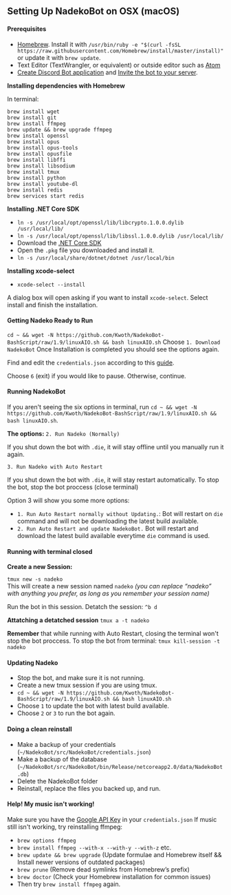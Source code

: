 ## Setting Up NadekoBot on OSX (macOS)

#### Prerequisites 
- [Homebrew](http://brew.sh/). Install it with `/usr/bin/ruby -e "$(curl -fsSL https://raw.githubusercontent.com/Homebrew/install/master/install)"` or update it with `brew update`.
- Text Editor (TextWrangler, or equivalent) or outside editor such as [Atom](https://atom.io/)
- [Create Discord Bot application](http://ghostbot.readthedocs.io/zh_TW/latest/JSON%20Explanations/#creating-discord-bot-application) and [Invite the bot to your server](http://ghostbot.readthedocs.io/zh_TW/latest/JSON%20Explanations/#inviting-your-bot-to-your-server). 

**Installing dependencies with Homebrew**

In terminal:
```
brew install wget
brew install git
brew install ffmpeg
brew update && brew upgrade ffmpeg
brew install openssl
brew install opus
brew install opus-tools
brew install opusfile
brew install libffi
brew install libsodium
brew install tmux
brew install python
brew install youtube-dl
brew install redis
brew services start redis
```

**Installing .NET Core SDK**

- `ln -s /usr/local/opt/openssl/lib/libcrypto.1.0.0.dylib /usr/local/lib/`
- `ln -s /usr/local/opt/openssl/lib/libssl.1.0.0.dylib /usr/local/lib/`
- Download the [.NET Core SDK](https://www.microsoft.com/net/core#macos)
- Open the `.pkg` file you downloaded and install it.
- `ln -s /usr/local/share/dotnet/dotnet /usr/local/bin`

**Installing xcode-select**

- `xcode-select --install`

A dialog box will open asking if you want to install `xcode-select`. Select install and finish the installation.

#### Getting Nadeko Ready to Run

`cd ~ && wget -N https://github.com/Kwoth/NadekoBot-BashScript/raw/1.9/linuxAIO.sh && bash linuxAIO.sh`
Choose `1. Download NadekoBot`
Once Installation is completed you should see the options again.	

Find and edit the `credentials.json` according to this [guide](http://ghostbot.readthedocs.io/zh_TW/latest/JSON%20Explanations/#setting-up-credentialsjson-file).

Choose `6` (exit) if you would like to pause. Otherwise, continue. 

#### Running NadekoBot

If you aren't seeing the six options in terminal, run `cd ~ && wget -N https://github.com/Kwoth/NadekoBot-BashScript/raw/1.9/linuxAIO.sh && bash linuxAIO.sh`.

**The options:**
`2. Run Nadeko (Normally)`

If you shut down the bot with `.die`, it will stay offline until you manually run it again.

`3. Run Nadeko with Auto Restart`

If you shut down the bot with `.die`, it will stay restart automatically. To stop the bot, stop the bot proccess (close terminal)

Option 3 will show you some more options: 

- `1. Run Auto Restart normally without Updating.`: Bot will restart on `die` command and will not be downloading the latest build available.
- `2. Run Auto Restart and update NadekoBot.` Bot will restart and download the latest build available everytime `die` command is used.

#### Running with terminal closed
**Create a new Session:**

`tmux new -s nadeko`  
This will create a new session named `nadeko` *(you can replace “nadeko” with anything you prefer, as long as you remember  your session name)*

Run the bot in this session.
Detatch the session: `^b d`

**Attatching a detatched session**
`tmux a -t nadeko`

**Remember** that while running with Auto Restart, closing the terminal won't stop the bot proccess. To stop the bot from terminal:
`tmux kill-session -t nadeko`

#### Updating Nadeko

- Stop the bot, and make sure it is not running.
- Create a new tmux session if you are using tmux.
- `cd ~ && wget -N https://github.com/Kwoth/NadekoBot-BashScript/raw/1.9/linuxAIO.sh && bash linuxAIO.sh`
- Choose `1` to update the bot with latest build available.
- Choose `2` or `3` to run the bot again.

#### Doing a clean reinstall

- Make a backup of your credentials (`~/NadekoBot/src/NadekoBot/credentials.json`)
- Make a backup of the database (`~/NadekoBot/src/NadekoBot/bin/Release/netcoreapp2.0/data/NadekoBot.db`)
- Delete the NadekoBot folder
- Reinstall, replace the files you backed up, and run.

#### Help! My music isn't working!

Make sure you have the [Google API Key](http://ghostbot.readthedocs.io/zh_TW/latest/JSON%20Explanations/#setting-up-your-api-keys) in your `credentials.json`
If music still isn't working, try reinstalling ffmpeg:
- `brew options ffmpeg`
- `brew install ffmpeg --with-x --with-y --with-z` etc.
- `brew update && brew upgrade` (Update formulae and Homebrew itself && Install newer versions of outdated packages)
- `brew prune` (Remove dead symlinks from Homebrew’s prefix)
- `brew doctor` (Check your Homebrew installation for common issues)
- Then try `brew install ffmpeg` again.